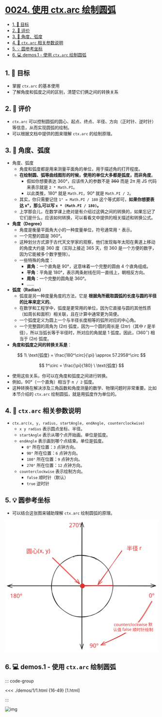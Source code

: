 # [0024. 使用 ctx.arc 绘制圆弧](https://github.com/Tdahuyou/TNotes.canvas/tree/main/notes/0024.%20%E4%BD%BF%E7%94%A8%20ctx.arc%20%E7%BB%98%E5%88%B6%E5%9C%86%E5%BC%A7)

<!-- region:toc -->

- [1. 🎯 目标](#1--目标)
- [2. 🫧 评价](#2--评价)
- [3. 📒 角度、弧度](#3--角度弧度)
- [4. 📒 `ctx.arc` 相关参数说明](#4--ctxarc-相关参数说明)
- [5. 💡 圆参考坐标](#5--圆参考坐标)
- [6. 💻 demos.1 - 使用 `ctx.arc` 绘制圆弧](#6--demos1---使用-ctxarc-绘制圆弧)

<!-- endregion:toc -->

## 1. 🎯 目标

- 掌握 `ctx.arc` 的基本使用
- 了解角度和弧度之间的区别，清楚它们俩之间的转换关系

## 2. 🫧 评价

- `ctx.arc` 可以控制圆弧的圆心、起点、终点、半径、方向（正时针、逆时针）等信息，从而实现圆弧的绘制。
- 可以根据文档中提供的图来理解 `ctx.arc` 的绘制原理。

## 3. 📒 角度、弧度

- 角度、弧度
  - 角度和弧度都是用来测量平面角的单位，用于描述角的打开程度。
  - **在绘制圆、弧等曲线图形的时候，使用的单位大多都是弧度，而非角度**。
    - 假如你想要表达 360°，应该传入的参数不是 ~~360~~ 而是 2π 用 JS 代码来表示就是 `2 * Math.PI`。
    - 以此类推，180° 就是 `Math.PI`，90° 就是 `Math.PI / 2`。
  - 其实，你只需要记住 `1° = Math.PI / 180` 这个等式即可，**如果你想要表达 x°，那么可以写 `x * (Math.PI / 180)`。**
  - 上学那会儿，在数学课上绝对是有介绍过这俩之间的转换的，如果忘记了它们是什么，应该如何转换，可以看看文中提供的相关描述和转换公式。
- **角度（Degree）**
  - 角度是衡量平面角大小的一种度量单位，符号通常用 `°` 表示。
  - 一个完整的圆是 360°。
  - 这种划分方式源于古代天文学家的观察，他们发现每年太阳在黄道上移动的角度大约是 360 度（实际上接近 365 天，但 360 是一个方便的数字，因为它能被多个数字整除）。
  - 一些特殊的角度：
    - **直角**：一个直角是 90°，这意味着一个完整的圆由 4 个直角组成。
    - **平角**：平角是 180°，表示两条射线在同一直线上，朝相反方向。
    - **周角**：一个完整的圆角是 360°。
    - ……
- **弧度（Radian）**
  - 弧度是另一种度量角度的方法，它是 **根据角所截取圆弧的长度与圆的半径的比率来定义的**。
  - 在数学和工程学中，弧度是更常用的单位，因为它直接与圆的其他性质（如周长和面积）相关联，且在计算中通常更为简便。
  - 一个弧度定义为圆上一个与半径长度相等的弧所对应的中心角。
  - 一个完整圆的周角为 $(2\pi)$ 弧度，因为一个圆的周长是 $(2\pi r)$（其中 $r$ 是半径），所以当弧长等于半径时，所对应的角就是 1 弧度。因此，$(360^\circ)$ 相当于 $(2\pi)$ 弧度。
- **角度和弧度之间的转换关系是**：

$$
1\ \text{弧度} = \frac{180^\circ}{\pi} \approx 57.2958^\circ
$$

$$
1^\circ = \frac{\pi}{180} \ \text{弧度}
$$

- 使用这些关系，你可以在角度和弧度之间进行转换。
- 例如，90°（一个直角）相当于 `π / 2` 弧度。
- 这种转换在解决涉及三角函数和角度测量的数学、物理问题时非常重要。比如本节介绍的 `ctx.arc` 绘制圆弧，就是用弧度作为单位的。

## 4. 📒 `ctx.arc` 相关参数说明

- `ctx.arc(x, y, radius, startAngle, endAngle, counterclockwise)`
  - `x y radius` 表示圆点坐标、半径。
  - `startAngle` 表示从哪个点开始画。单位是弧度。
  - `endAngle` 表示画到哪个点结束。单位是弧度。
    - `0°` 所在位置：`3` 点钟方向。
    - `90°` 所在位置：`6` 点钟方向。
    - `180°` 所在位置：`9` 点钟方向。
    - `270°` 所在位置：`12` 点钟方向。
  - `counterclockwise` 表示绘制方向。
    - `false` 顺时针（默认）
    - `true` 逆时针

## 5. 💡 圆参考坐标

- 可以结合这张图来辅助理解 `ctx.arc` 绘制圆弧的原理。

![svg](./assets/1.svg)

## 6. 💻 demos.1 - 使用 `ctx.arc` 绘制圆弧

::: code-group

<<< ./demos/1/1.html {16-49} [1.html]

:::

![img](https://cdn.jsdelivr.net/gh/Tdahuyou/imgs@main/2024-10-04-01-01-24.png)
